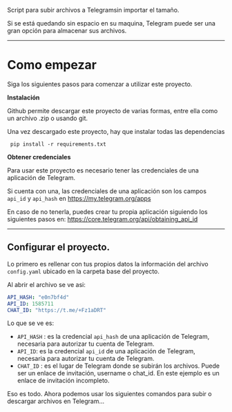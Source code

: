 


Script para subir archivos a Telegramsin importar el tamaño.

Si se está quedando sin espacio en su maquina, Telegram puede ser una gran opción para almacenar sus archivos.

---

# Como empezar
Siga los siguientes pasos para comenzar a utilizar este proyecto.

**Instalación**

Github permite descargar este proyecto de varias formas, entre ella como un archivo .zip o usando git.

Una vez descargado este proyecto, hay que instalar todas las dependencias

     pip install -r requirements.txt


**Obtener credenciales**

Para usar este proyecto es necesario tener las credenciales de una aplicación de Telegram. 

Si cuenta con una, las credenciales de una aplicación son los campos `api_id` y `api_hash` en https://my.telegram.org/apps

En caso de no tenerla, puedes crear tu propia aplicación siguiendo los siguientes pasos en: https://core.telegram.org/api/obtaining_api_id


---

## Configurar el proyecto.

Lo primero es rellenar con tus propios datos la información del archivo `config.yaml` ubicado en la carpeta base del proyecto.

Al abrir el archivo se ve asi:
```Yaml
API_HASH: "e0n7bf4d"
API_ID: 1585711
CHAT_ID: "https://t.me/+Fz1aDRT"
```
Lo que se ve es:
- `API_HASH` : es la credencial `api_hash` de una aplicación de Telegram, necesaria para autorizar tu cuenta de Telegram. 
- `API_ID`: es la credencial `api_id` de una aplicación de Telegram, necesaria para autorizar tu cuenta de Telegram.
- `CHAT_ID` : es el lugar de Telegram donde se subirán los archivos. Puede ser un enlace de invitación, username o chat_id. En este ejemplo es un enlace de invitación incompleto.

Eso es todo. Ahora podemos usar los siguientes comandos para subir o descargar archivos en Telegram...